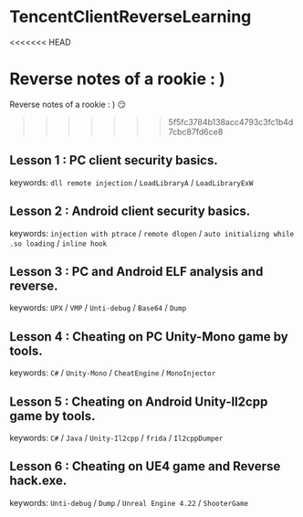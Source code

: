 # TencentClientReverseLearning
<<<<<<< HEAD

Reverse notes of a rookie : ) 
=======
Reverse notes of a rookie : ) 😏
>>>>>>> 5f5fc3784b138acc4793c3fc1b4d7cbc87fd6ce8

## Lesson 1 : PC client security basics.

keywords: `dll remote injection` / `LoadLibraryA` / `LoadLibraryExW`

## Lesson 2 : Android client security basics.

keywords: `injection with ptrace` / `remote dlopen` / `auto initializng while .so loading` / `inline hook`

## Lesson 3 : PC and Android ELF analysis and reverse.

keywords: `UPX` / `VMP` / `Unti-debug` / `Base64` / `Dump` 

## Lesson 4 : Cheating on PC Unity-Mono game by tools.

keywords: `C#` / `Unity-Mono` / `CheatEngine` / `MonoInjector` 

## Lesson 5 : Cheating on Android Unity-Il2cpp game by tools.

keywords: `C#` / `Java` / `Unity-Il2cpp` / `frida` / `Il2cppDumper` 

## Lesson 6 : Cheating on UE4 game and Reverse hack.exe.

keywords: `Unti-debug` / `Dump` / `Unreal Engine 4.22` / `ShooterGame` 
